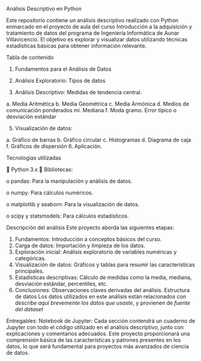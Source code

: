 Análisis Descriptivo en Python

Este repositorio contiene un análisis descriptivo realizado con Python enmarcado en el
proyecto de aula del curso Introducción a la adquisición y tratamiento de datos del
programa de Ingeniería Informática de Aunar Villavicencio.
El objetivo es explorar y visualizar datos utilizando técnicas estadísticas básicas para
obtener información relevante.

Tabla de contenido

1. Fundamentos para el Análisis de Datos
   
3. Análisis Exploratorio: Tipos de datos
   
4. Análisis Descriptivo: Medidas de tendencia central.
   
a. Media Aritmética
b. Media Geométrica
c. Media Armónica
d. Medios de comunicación ponderados
mi. Mediana
f. Moda
gramo. Error típico o desviación estándar

5. Visualización de datos:
   
a. Gráfico de barras
b. Gráfico circular
c. Histogramas
d. Diagrama de caja
f. Gráficos de dispersión
6. Aplicación.


Tecnologías utilizadas

 Python 3.x
 Bibliotecas:

o pandas: Para la manipulación y análisis de datos.

o numpy: Para cálculos numéricos.

o matplotlib y seaborn: Para la visualización de datos.

o scipy y statsmodels: Para cálculos estadísticos.

Descripción del análisis
Este proyecto aborda las siguientes etapas:

1. Fundamentos: Introducción a conceptos básicos del curso.
2. Carga de datos: Importación y limpieza de los datos.
3. Exploración inicial: Análisis exploratorio de variables numéricas y categóricas.
4. Visualización de datos: Gráficos y tablas para resumir las características
principales.
5. Estadísticas descriptivas: Cálculo de medidas como la media, mediana,
desviación estándar, percentiles, etc.
6. Conclusiones: Observaciones claves derivadas del análisis.
Estructura de datos
Los datos utilizados en este análisis están relacionados con *describe aquí
brevemente los datos que usaste*, y provienen de *fuente del dataset*



Entregables:
Notebook de Jupyter: Cada sección contendrá un cuaderno de Jupyter con todo el
código utilizado en el análisis descriptivo, junto con explicaciones y comentarios
adecuados. Este proyecto proporcionará una comprensión básica de las
características y patrones presentes en los datos, lo que será fundamental para
proyectos más avanzados de ciencia de datos.
